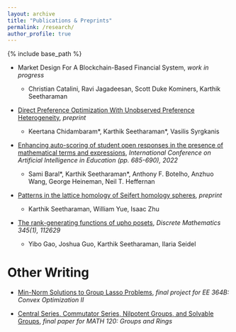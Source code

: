 ```yaml
---
layout: archive
title: "Publications & Preprints"
permalink: /research/
author_profile: true
---
```


{% include base_path %}

- Market Design For A Blockchain-Based Financial System, *work in progress*
    - Christian Catalini, Ravi Jagadeesan, Scott Duke Kominers, Karthik Seetharaman

- [Direct Preference Optimization With Unobserved Preference Heterogeneity](https://arxiv.org/abs/2405.15065), *preprint*
    - Keertana Chidambaram\*, Karthik Seetharaman\*, Vasilis Syrgkanis

- [Enhancing auto-scoring of student open responses in the presence of mathematical terms and expressions](https://link.springer.com/chapter/10.1007/978-3-031-11644-5_68), *International Conference on Artificial Intelligence in Education (pp. 685-690), 2022*
    - Sami Baral\*, Karthik Seetharaman\*, Anthony F. Botelho, Anzhuo Wang, George Heineman, Neil T. Heffernan

- [Patterns in the lattice homology of Seifert homology spheres](https://arxiv.org/abs/2110.13405), *preprint*
    - Karthik Seetharaman, William Yue, Isaac Zhu

- [The rank-generating functions of upho posets](https://arxiv.org/abs/2011.01916), *Discrete Mathematics 345(1), 112629*
    - Yibo Gao, Joshua Guo, Karthik Seetharaman, Ilaria Seidel

Other Writing
======

- [Min-Norm Solutions to Group Lasso Problems](/files/MinNormSolutions.pdf), *final project for EE 364B: Convex Optimization II*

- [Central Series, Commutator Series, Nilpotent Groups, and Solvable Groups](/files/nilpotent.pdf), *final paper for MATH 120: Groups and Rings*
